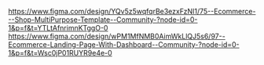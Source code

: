 https://www.figma.com/design/YQv5z5wqfqrBe3ezxFzNI1/75--Ecommerce---Shop-MultiPurpose-Template--Community-?node-id=0-1&p=f&t=YTLtAfnrimnKTggO-0
https://www.figma.com/design/wPM1MfNMB0AimWkLlQJ5s6/97--Ecommerce-Landing-Page-With-Dashboard--Community-?node-id=0-1&p=f&t=Wsc0jP01RUYR9e4e-0

